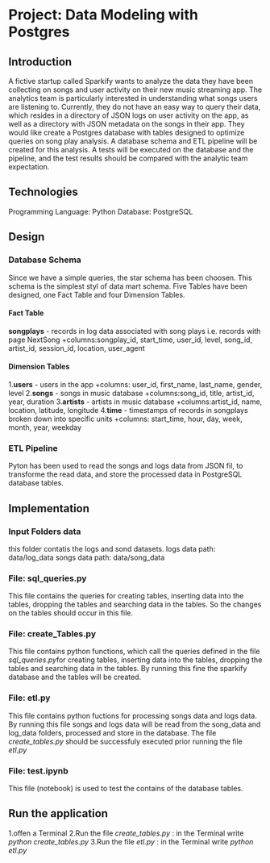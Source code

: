# Project: Data Modeling with Postgres
## Introduction
A fictive startup called Sparkify wants to analyze the data they have been collecting on songs and user activity on their new music streaming app. The analytics team is particularly interested in understanding what songs users are listening to. Currently, they do not have an easy way to query their data, which resides in a directory of JSON logs on user activity on the app, as well as a directory with JSON metadata on the songs in their app.
They would like create a Postgres database with tables designed to optimize queries on song play analysis. A database schema and ETL pipeline will be created for this analysis. A tests will be executed on the database and the pipeline, and the test results should be compared with the analytic team expectation.

## Technologies
Programming Language: Python
Database: PostgreSQL

## Design
### Database Schema
Since we have a simple queries, the star schema has been choosen. This schema is the simplest styl of data mart schema.
Five Tables have been designed, one Fact Table and four Dimension Tables.

#### Fact Table
**songplays** - records in log data associated with song plays i.e. records with page NextSong
+columns:songplay_id, start_time, user_id, level, song_id, artist_id, session_id, location, user_agent

#### Dimension Tables
1.**users** - users in the app
+columns: user_id, first_name, last_name, gender, level
2.**songs** - songs in music database
+columns:song_id, title, artist_id, year, duration
3.**artists** - artists in music database
+columns:artist_id, name, location, latitude, longitude
4.**time** - timestamps of records in songplays broken down into specific units
+columns: start_time, hour, day, week, month, year, weekday

### ETL Pipeline
Pyton has been used to read the songs and logs data from JSON fil, to transforme the read data, and store the processed data in PostgreSQL database tables.

## Implementation

### Input Folders data
this folder contatis the logs and sond datasets.
logs data path: data/log_data
songs data path: data/song_data

### File: sql_queries.py
This file contains the queries for creating tables, inserting data into the tables, dropping the tables and searching data in the tables. So the changes on the tables should occur in this file.

### File: create_Tables.py
This file contains python functions, which call the queries defined in the file *sql_queries.py*for creating tables, inserting data into the tables, dropping the tables and searching data in the tables. By running this fine the sparkify database and the tables will be created.

### File: etl.py
This file contains python fuctions for processing songs data and logs data. By running this file songs and logs data will be read from the song_data and log_data folders, processed and store in the database. The file *create_tables.py* should be successfuly executed prior running the file *etl.py* 

### File: test.ipynb
This file (notebook) is used to test the contains of the database tables.

## Run the application
1.offen a Terminal
2.Run the file *create_tables.py* : in the Terminal write *python create_tables.py*
3.Run the file *etl.py* : in the Terminal write *python etl.py*
